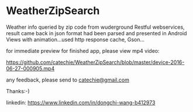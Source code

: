 # WeatherZipSearch
Weather info queried by zip code from wuderground Restful webservices, result came back in json format had been parsed and presented in Android Views with animation...used http response cache, Gson...

for immediate preview for finished app, please view mp4 video: 

https://github.com/catechie/WeatherZipSearch/blob/master/device-2016-06-27-000905.mp4

any feedback, please send to catechie@gmail.com

Thanks:-)

linkedin: https://www.linkedin.com/in/dongchi-wang-b412973
